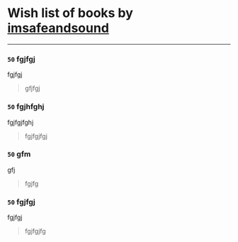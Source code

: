 # Wish list of books by [imsafeandsound](http://vk.com/id146553327)
---

### `50` fgjfgj
fgjfgj
> gfjfgj

### `50` fgjhfghj
fgjfgjfghj
> fgjfgjfgj

### `50` gfm
gfj
> fgjfg

### `50` fgjfgj
fgjfgj
> fgjfgjfg

